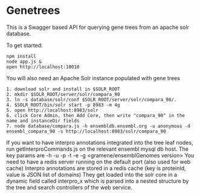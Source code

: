 # Genetrees

This is a Swagger based API for querying gene trees from an apache solr database.

To get started:
```
npm install
node app.js &
open http://localhost:10010
```

You will also need an Apache Solr instance populated with gene trees
```
1. download solr and install in $SOLR_ROOT
2. mkdir $SOLR_ROOT/server/solr/compara_90
3. ln -s database/solr/conf $SOLR_ROOT/server/solr/compara_90/.
4. $SOLR_ROOT/bin/solr start -p 8983 -m 4g
5. open http://localhost:8983/solr
6. click Core Admin, then Add Core, then write "compara_90" in the name and instanceDir fields
7. node database/compara.js -h ensembldb.ensembl.org -u anonymous -d ensembl_compara_90 -s http://localhost:8983/solr/compara_90
```

If you want to have interpro annotations integrated into the tree leaf nodes, run getInterproCommands.js on the relevant ensembl mysql db host.
The key params are -h <host> -u <user> -p <password> -t <port> -e <ensembl version> -g <gramene/ensemblGenomes version>
You need to have a redis server running on the default port (also used for web cache)
Interpro annotations are stored in a redis cache (key is proteinId, value is JSON list of domains)
They get loaded into the solr core in a dynamic field called interpro_x which is parsed into a nested structure by the tree and search controllers of the web service.

